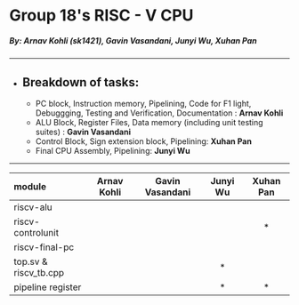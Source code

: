 # Group 18's RISC - V CPU
##### *By: Arnav Kohli (sk1421), Gavin Vasandani, Junyi Wu, Xuhan Pan*

---
- ## Breakdown of tasks:
    - PC block, Instruction memory, Pipelining, Code for F1 light, Debuggging, Testing and Verification, Documentation : **Arnav Kohli**
    - ALU Block, Register Files, Data memory (including unit testing suites) : **Gavin Vasandani**
    - Control Block, Sign extension block, Pipelining: **Xuhan Pan**
    - Final CPU Assembly, Pipelining: **Junyi Wu**

---

|module                 |Arnav Kohli    |Gavin Vasandani    |Junyi Wu   |Xuhan Pan  |
|:----------------------|:-------------:|:-----------------:|:---------:|:---------:|
|riscv-alu              |               |                   |           |           |
|riscv-controlunit      |               |                   |           |     *     |
|riscv-final-pc         |               |                   |           |           |
|top.sv & riscv_tb.cpp  |               |                   |     *     |           |
|pipeline register      |               |                   |     *     |     *     |

